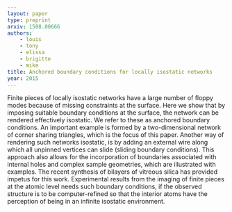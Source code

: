 ```yaml
---
layout: paper
type: preprint
arxiv: 1508.00666
authors:
    - louis
    - tony
    - elissa
    - brigitte
    - mike
title: Anchored boundary conditions for locally isostatic networks
year: 2015
---
```


Finite pieces of locally isostatic networks have a large number of floppy modes because of missing constraints at the surface. Here we show that by imposing suitable boundary conditions at the surface, the network can be rendered effectively isostatic. We refer to these as anchored boundary conditions. An important example is formed by a two-dimensional network of corner sharing triangles, which is the focus of this paper. Another way of rendering such networks isostatic, is by adding an external wire along which all unpinned vertices can slide (sliding boundary conditions). This approach also allows for the incorporation of boundaries associated with internal holes and complex sample geometries, which are illustrated with examples. The recent synthesis of bilayers of vitreous silica has provided impetus for this work. Experimental results from the imaging of finite pieces at the atomic level needs such boundary conditions, if the observed structure is to be computer-refined so that the interior atoms have the perception of being in an infinite isostatic environment.